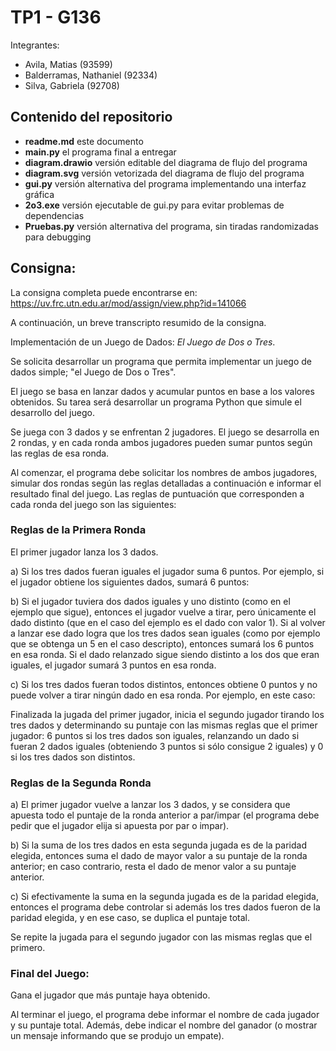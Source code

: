 # TP1 - G136
Integrantes:

 - Avila, Matias (93599)
 - Balderramas, Nathaniel (92334)
 - Silva, Gabriela (92708)

## Contenido del repositorio
 - **readme.md** este documento
 - **main.py** el programa final a entregar
 - **diagram.drawio** versión editable del diagrama de flujo del programa
 - **diagram.svg** versión vetorizada del diagrama de flujo del programa
 - **gui.py** versión alternativa del programa implementando una interfaz gráfica
 - **2o3.exe** versión ejecutable de gui.py para evitar problemas de dependencias
 - **Pruebas.py** versión alternativa del programa, sin tiradas randomizadas para debugging


## Consigna:
La consigna completa puede encontrarse en: https://uv.frc.utn.edu.ar/mod/assign/view.php?id=141066

A continuación, un breve transcripto resumido de la consigna.

Implementación de un Juego de Dados: *El Juego de Dos o Tres*.

Se solicita desarrollar un programa que permita implementar un juego de dados simple; "el Juego de Dos o Tres". 

El juego se basa en lanzar dados y acumular puntos en base a los valores obtenidos. Su tarea será desarrollar un programa Python que simule el desarrollo del juego.

Se juega con 3 dados y se enfrentan 2 jugadores. El juego se desarrolla en 2 rondas, y en cada ronda ambos jugadores pueden sumar puntos según las reglas de esa ronda.

Al comenzar, el programa debe solicitar los nombres de ambos jugadores, simular dos rondas según las reglas detalladas a continuación e informar el resultado final del juego. Las reglas de puntuación que corresponden a cada ronda del juego son las siguientes:

### Reglas de la Primera Ronda

El primer jugador lanza los 3 dados.

a) Si los tres dados fueran iguales el jugador suma 6 puntos. Por ejemplo, si el jugador obtiene los siguientes dados, sumará 6 puntos:

b) Si el jugador tuviera dos dados iguales y uno distinto (como en el ejemplo que sigue), entonces el jugador vuelve a tirar, pero únicamente el dado distinto (que en el caso del ejemplo es el dado con valor 1). Si al volver a lanzar ese dado logra que los tres dados sean iguales (como por ejemplo que se obtenga un 5 en el caso descripto), entonces sumará los 6 puntos en esa ronda. Si el dado relanzado sigue siendo distinto a los dos que eran iguales, el jugador sumará 3 puntos en esa ronda.

c) Si los tres dados fueran todos distintos, entonces obtiene 0 puntos y no puede volver a tirar ningún dado en esa ronda. Por ejemplo, en este caso:

Finalizada la jugada del primer jugador, inicia el segundo jugador tirando los tres dados y determinando su puntaje con las mismas reglas que el primer jugador: 6 puntos si los tres dados son iguales, relanzando un dado si fueran 2 dados iguales (obteniendo 3 puntos si sólo consigue 2 iguales) y 0 si los tres dados son distintos.

### Reglas de la Segunda Ronda

a) El primer jugador vuelve a lanzar los 3 dados, y se considera que apuesta todo el puntaje de la ronda anterior a par/impar (el programa debe pedir que el jugador elija si apuesta por par o impar).

b) Si la suma de los tres dados en esta segunda jugada es de la paridad elegida, entonces suma el dado de mayor valor a su puntaje de la ronda anterior; en caso contrario, resta el dado de menor valor a su puntaje anterior.

c) Si efectivamente la suma en la segunda jugada es de la paridad elegida, entonces el programa debe controlar si además los tres dados fueron de la paridad elegida, y en ese caso, se duplica el puntaje total.

Se repite la jugada para el segundo jugador con las mismas reglas que el primero.

### Final del Juego:

Gana el jugador que más puntaje haya obtenido.

Al terminar el juego, el programa debe informar el nombre de cada jugador y su puntaje total. Además, debe indicar el nombre del ganador (o mostrar un mensaje informando que se produjo un empate).
